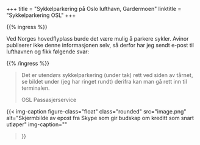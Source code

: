 +++
title = "Sykkelparkering på Oslo lufthavn, Gardermoen"
linktitle = "Sykkelparkering OSL"
+++

<!-- markdownlint-disable MD033 -->

{{% ingress %}}

Ved Norges hovedflyplass burde det være mulig å parkere sykler. Avinor publiserer ikke denne
informasjonen selv, så derfor har jeg sendt e-post til lufthavnen og fikk følgende svar:

{{% /ingress %}}

<blockquote class="blockquote text-center">
  <p class="mb-0">
  Det er utendørs sykkelparkering (under tak) rett ved siden av tårnet,<br>
se bildet under (jeg har ringet rundt) derifra kan man gå rett inn til terminalen.
</p>
  <footer class="blockquote-footer">OSL Passasjerservice</footer>
</blockquote>

{{< img-caption
 figure-class="float"
    class="rounded"
    src="image.png"
    alt="Skjermbilde av epost fra Skype som gir budskap om kreditt som snart utløper"
    img-caption=""
  >}}
